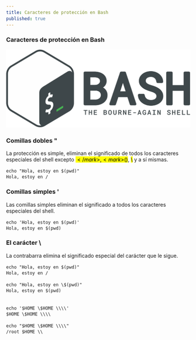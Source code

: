 ```yaml
---
title: Caracteres de protección en Bash
published: true
---
```


### [](#header-1)Caracteres de protección en Bash

![](../assets/bash-logo.png)


### [](#header-3)Comillas dobles "

La protección es simple, eliminan el significado de todos los caracteres especiales del shell excepto <mark>$</mark>, <mark>$()</mark>, <mark>\\</mark> y a sí mismas.
```
echo "Hola, estoy en $(pwd)"
Hola, estoy en /
```

### [](#header-3)Comillas simples '

Las comillas simples eliminan el significado a todos los caracteres especiales del shell.
```
echo 'Hola, estoy en $(pwd)'
Hola, estoy en $(pwd)
```

### [](#header-3)El carácter \

La contrabarra elimina el significado especial del carácter que le sigue.
```
echo "Hola, estoy en $(pwd)"
Hola, estoy en /

echo "Hola, estoy en \$(pwd)"
Hola, estoy en $(pwd)


echo '$HOME \$HOME \\\\'
$HOME \$HOME \\\\

echo "$HOME \$HOME \\\\"
/root $HOME \\
```
